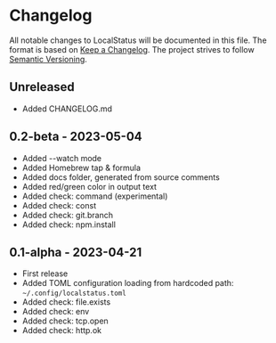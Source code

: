 # Changelog

All notable changes to LocalStatus will be documented in this file.
The format is based on [Keep a Changelog](https://keepachangelog.com/en/1.1.0).
The project strives to follow [Semantic Versioning](https://semver.org/#semantic-versioning-200).

## Unreleased

- Added CHANGELOG.md

## 0.2-beta - 2023-05-04

- Added --watch mode
- Added Homebrew tap & formula
- Added docs folder, generated from source comments
- Added red/green color in output text
- Added check: command (experimental)
- Added check: const
- Added check: git.branch
- Added check: npm.install

## 0.1-alpha - 2023-04-21

- First release
- Added TOML configuration loading from hardcoded path: `~/.config/localstatus.toml`
- Added check: file.exists
- Added check: env
- Added check: tcp.open
- Added check: http.ok
